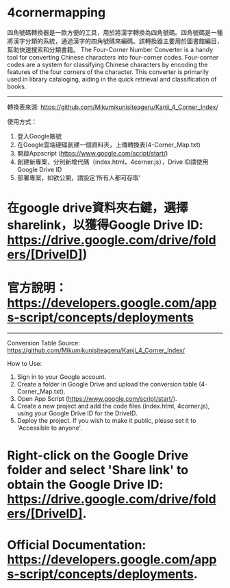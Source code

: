 # 4cornermapping
四角號碼轉換器是一款方便的工具，用於將漢字轉換為四角號碼。四角號碼是一種將漢字分類的系統，通過漢字的四角號碼來編碼。該轉換器主要用於圖書館編目，幫助快速搜索和分類書籍。
The Four-Corner Number Converter is a handy tool for converting Chinese characters into four-corner codes. Four-corner codes are a system for classifying Chinese characters by encoding the features of the four corners of the character. This converter is primarily used in library cataloging, aiding in the quick retrieval and classification of books.

-------------------------------------------------------------------------
轉換表來源: https://github.com/Mikumikunisiteageru/Kanji_4_Corner_Index/

使用方式：
1. 登入Google賬號
2. 在Google雲端硬碟創建一個資料夾，上傳轉換表(4-Corner_Map.txt)
3. 開啟Appscript (https://www.google.com/script/start/)
4. 創建新專案，分別新增代碼（index.html，4corner.js），Drive ID請使用Google Drive ID
5. 部署專案，如欲公開，請設定‘所有人都可存取’
# 在google drive資料夾右鍵，選擇sharelink，以獲得Google Drive ID: https://drive.google.com/drive/folders/[DriveID])
# 官方說明：https://developers.google.com/apps-script/concepts/deployments
-------------------------------------------------------------------------
Conversion Table Source: https://github.com/Mikumikunisiteageru/Kanji_4_Corner_Index/

How to Use:

1. Sign in to your Google account.
2. Create a folder in Google Drive and upload the conversion table (4-Corner_Map.txt).
3. Open App Script (https://www.google.com/script/start/).
4. Create a new project and add the code files (index.html, 4corner.js), using your Google Drive ID for the DriveID.
5. Deploy the project. If you wish to make it public, please set it to 'Accessible to anyone'.
# Right-click on the Google Drive folder and select 'Share link' to obtain the Google Drive ID: https://drive.google.com/drive/folders/[DriveID].
# Official Documentation: https://developers.google.com/apps-script/concepts/deployments.   

